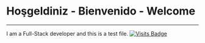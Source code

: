 # Hoşgeldiniz - Bienvenido - Welcome
_________________
I am a Full-Stack developer and this is a test file.
[![Visits Badge](https://badges.pufler.dev/visits/barisaksu/barisaksu)](https://badges.pufler.dev)
